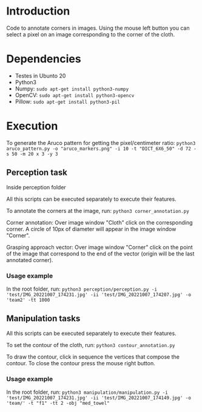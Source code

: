 # Introduction

Code to annotate corners in images. Using the mouse left button you can select a pixel on an image corresponding to the corner of the cloth.

# Dependencies

- Testes in Ubunto 20
- Python3
- Numpy: ``sudo apt-get install python3-numpy``
- OpenCV: ``sudo apt-get install python3-opencv``
- Pillow: ``sudo apt-get install python3-pil``

# Execution

To generate the Aruco pattern for getting the pixel/centimeter ratio:
``python3 aruco_pattern.py -o "aruco_markers.png" -i 10 -t "DICT_6X6_50" -d 72 -s 50 -m 20 x 3 -y 3``

## Perception task


Inside perception folder

All this scripts can be executed separately to execute their features.

To annotate the corners at the image, run:
``python3 corner_annotation.py``

Corner annotation:
Over image window "Cloth" click on the corresponding corner. A circle of 10px of diameter will appear in the image window "Corner".

Grasping approach vector:
Over image window "Corner" click on the point of the image that correspond to the end of the vector (origin will be the last annotated corner).

### Usage example

In the root folder, run: 
``python3 perception/perception.py -i 'test/IMG_20221007_174231.jpg' -ii 'test/IMG_20221007_174207.jpg' -o 'team2' -tt 1000``

## Manipulation tasks


All this scripts can be executed separately to execute their features.

To set the contour of the cloth, run:
``python3 contour_annotation.py``

To draw the contour, click in sequence the vertices that compose the contour. To close the contour press the mouse right button.

### Usage example

In the root folder, run:
``python3 manipulation/manipulation.py -i 'test/IMG_20221007_174231.jpg' -ii 'test/IMG_20221007_174149.jpg' -o 'team/' -t "f1" -tt 2 -obj "med_towel"``




